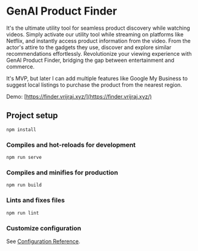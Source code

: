 # GenAI Product Finder
It's the ultimate utility tool for seamless product discovery while watching videos. Simply activate our utility tool while streaming on platforms like Netflix, and instantly access product information from the video. From the actor's attire to the gadgets they use, discover and explore similar recommendations effortlessly. Revolutionize your viewing experience with GenAI Product Finder, bridging the gap between entertainment and commerce.

It's MVP, but later I can add multiple features like Google My Business to suggest local listings to purchase the product from the nearest region.

Demo: [https://finder.vrijraj.xyz/](https://finder.vrijraj.xyz/)

## Project setup
```
npm install
```

### Compiles and hot-reloads for development
```
npm run serve
```

### Compiles and minifies for production
```
npm run build
```

### Lints and fixes files
```
npm run lint
```

### Customize configuration
See [Configuration Reference](https://cli.vuejs.org/config/).
